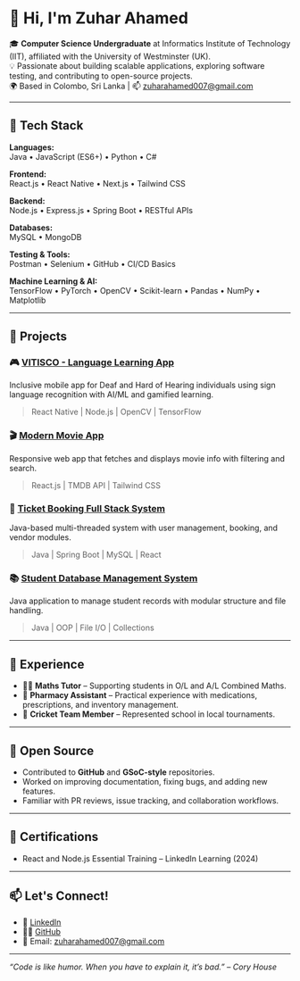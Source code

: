 # 👋 Hi, I'm Zuhar Ahamed

🎓 **Computer Science Undergraduate** at Informatics Institute of Technology (IIT), affiliated with the University of Westminster (UK).  
💡 Passionate about building scalable applications, exploring software testing, and contributing to open-source projects.  
🌍 Based in Colombo, Sri Lanka | 📫 [zuharahamed007@gmail.com](mailto:zuharahamed007@gmail.com)

---

## 🚀 Tech Stack

**Languages:**  
Java • JavaScript (ES6+) • Python • C#

**Frontend:**  
React.js • React Native • Next.js • Tailwind CSS

**Backend:**  
Node.js • Express.js • Spring Boot • RESTful APIs

**Databases:**  
MySQL • MongoDB

**Testing & Tools:**  
Postman • Selenium • GitHub • CI/CD Basics

**Machine Learning & AI:**  
TensorFlow • PyTorch • OpenCV • Scikit-learn • Pandas • NumPy • Matplotlib

---

## 🧠 Projects

### 🎮 [VITISCO - Language Learning App](#)
Inclusive mobile app for Deaf and Hard of Hearing individuals using sign language recognition with AI/ML and gamified learning.
> React Native | Node.js | OpenCV | TensorFlow

### 🎬 [Modern Movie App](#)
Responsive web app that fetches and displays movie info with filtering and search.
> React.js | TMDB API | Tailwind CSS

### 🎫 [Ticket Booking Full Stack System](#)
Java-based multi-threaded system with user management, booking, and vendor modules.
> Java | Spring Boot | MySQL | React

### 📚 [Student Database Management System](#)
Java application to manage student records with modular structure and file handling.
> Java | OOP | File I/O | Collections

---

## 📌 Experience

- 👨‍🏫 **Maths Tutor** – Supporting students in O/L and A/L Combined Maths.
- 💊 **Pharmacy Assistant** – Practical experience with medications, prescriptions, and inventory management.
- 🏏 **Cricket Team Member** – Represented school in local tournaments.

---

## 🌱 Open Source

- Contributed to **GitHub** and **GSoC-style** repositories.
- Worked on improving documentation, fixing bugs, and adding new features.
- Familiar with PR reviews, issue tracking, and collaboration workflows.

---

## 📜 Certifications

- React and Node.js Essential Training – LinkedIn Learning (2024)

---

## 📫 Let's Connect!

- 💼 [LinkedIn](https://www.linkedin.com/in/zuhar-ahamed-9165422b4/)
- 🧑‍💻 [GitHub](https://github.com/Zheong10)
- 📧 Email: [zuharahamed007@gmail.com](mailto:zuharahamed007@gmail.com)

---

*“Code is like humor. When you have to explain it, it’s bad.” – Cory House*
